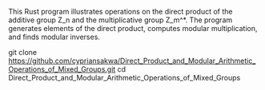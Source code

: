 This Rust program illustrates operations on the direct product of the additive group Z_n and the multiplicative group Z_m^*. 
The program generates elements of the direct product, computes modular multiplication, and finds modular inverses.

git clone https://github.com/cypriansakwa/Direct_Product_and_Modular_Arithmetic_Operations_of_Mixed_Groups.git
cd Direct_Product_and_Modular_Arithmetic_Operations_of_Mixed_Groups
